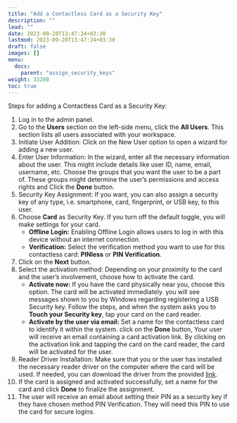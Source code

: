 ```yaml
---
title: "Add a Contactless Card as a Security Key"
description: ""
lead: ""
date: 2023-09-20T13:47:24+03:30
lastmod: 2023-09-20T13:47:24+03:30
draft: false
images: []
menu:
  docs:
    parent: "assign_security_keys"
weight: 33200
toc: true
---
```


Steps for adding a Contactless Card as a Security Key:  

1. Log in to the admin panel.  
2. Go to the **Users** section on the left-side menu, click the **All Users**. This section lists all users associated with your workspace.  
3. Initiate User Addition: Click on the New User option to open a wizard for adding a new user.  
4. Enter User Information: In the wizard, enter all the necessary information about the user. This might include details like user ID, name, email, username, etc. Choose the groups that you want the user to be a part of. These groups might determine the user’s permissions and access rights and Click the **Done** button.  
5. Security Key Assignment: If you want, you can also assign a security key of any type, i.e. smartphone, card, fingerprint, or USB key, to this user.  
6. Choose **Card** as Security Key. If you turn off the default toggle, you will make settings for your card.
    - **Offline Login:** Enabling Offline Login allows users to log in with this device without an internet connection.
    - **Verification:** Select the verification method you want to use for this contactless card: **PINless** or **PIN Verification**.
7. Click on the **Next** button.  
8. Select the activation method: Depending on your proximity to the card and the user’s involvement, choose how to activate the card.  
    - **Activate now:** If you have the card physically near you, choose this option. The card will be activated immediately. you will see messages shown to you by Windows regarding registering a USB Security key. Follow the steps, and when the system asks you to **Touch your Security key**, tap your card on the card reader.
    - **Activate by the user via email:** Set a name for the contactless card to identify it within the system. click on the **Done** button, Your user will receive an email containing a card activation link. By clicking on the activation link and tapping the card on the card reader, the card will be activated for the user.
9. Reader Driver Installation: Make sure that you or the user has installed the necessary reader driver on the computer where the card will be used. If needed, you can download the driver from the provided [link](https://idmelon.com/docs/downloads/).  
10. If the card is assigned and activated successfully, set a name for the card and click **Done** to finalize the assignment.  
11. The user will receive an email about setting their PIN as a security key if they have chosen method PIN Verification. They will need this PIN to use the card for secure logins.  
